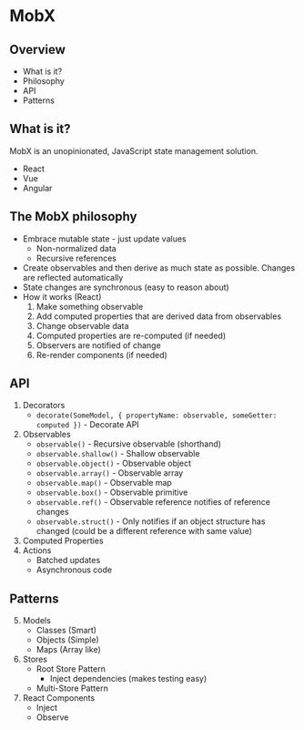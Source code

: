 # MobX

## Overview
- What is it?
- Philosophy
- API
- Patterns

## What is it?
MobX is an unopinionated, JavaScript state management solution.
- React
- Vue
- Angular

## The MobX philosophy
- Embrace mutable state - just update values
    - Non-normalized data
    - Recursive references
- Create observables and then derive as much state as possible. Changes are reflected automatically
- State changes are synchronous (easy to reason about)
- How it works (React)
    1. Make something observable
    2. Add computed properties that are derived data from observables
    3. Change observable data
    4. Computed properties are re-computed (if needed)
    5. Observers are notified of change
    6. Re-render components (if needed)

## API
1. Decorators
    - `decorate(SomeModel, { propertyName: observable, someGetter: computed })` - Decorate API
2. Observables
    - `observable()` - Recursive observable (shorthand)
    - `observable.shallow()` - Shallow observable
    - `observable.object()` - Observable object
    - `observable.array()` - Observable array
    - `observable.map()` - Observable map
    - `observable.box()` - Observable primitive
    - `observable.ref()` - Observable reference notifies of reference changes
    - `observable.struct()` - Only notifies if an object structure has changed (could be a different reference with same value)
3. Computed Properties
4. Actions
    - Batched updates
    - Asynchronous code

## Patterns
5. Models
    - Classes (Smart)
    - Objects (Simple)
    - Maps (Array like)
6. Stores
    - Root Store Pattern
        - Inject dependencies (makes testing easy)
    - Multi-Store Pattern
7. React Components
    - Inject
    - Observe

